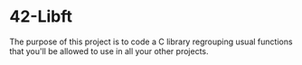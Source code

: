 # 42-Libft
The purpose of this project is to code a C library regrouping usual functions that you'll be allowed to use in all your other projects.
